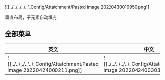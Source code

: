 ![[../../../../../_Config/Attatchment/Pasted image 20220430010950.png]]

垂直布局，子元素自动填充


## 全部菜单


| 英文 | 中文 |
| ---- | ---- |
| ![[../../../../../_Config/Attatchment/Pasted image 20220424000211.png]] | ![[../../../../../_Config/Attatchment/Pasted image 20220424003033.png]] |